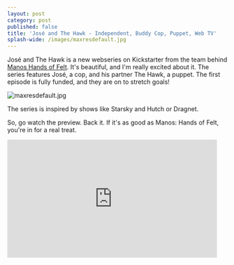 ```yaml
---
layout: post
category: post
published: false
title: 'José and The Hawk - Independent, Buddy Cop, Puppet, Web TV'
splash-wide: /images/maxresdefault.jpg
---
```

José and The Hawk is a new webseries on Kickstarter from the team behind [Manos Hands of Felt](https://www.youtube.com/watch?v=5sRWgT6FBXk). It's beautiful, and I'm really excited about it. The series features José, a cop, and his partner The Hawk, a puppet. The first episode is fully funded, and they are on to stretch goals! 

![maxresdefault.jpg]({{site.baseurl}}/images/maxresdefault.jpg)


The series is inspired by shows like Starsky and Hutch or Dragnet. 

So, go watch the preview. Back it. If it's as good as Manos: Hands of Felt, you're in for a real treat. 

<iframe width="480" height="270" src="https://www.kickstarter.com/projects/499454737/jose-and-the-hawk-the-pilot-episode/widget/video.html" frameborder="0" scrolling="no"> </iframe>